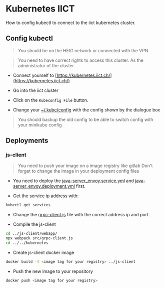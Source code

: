 # Kubernetes IICT

How to config kubectl to connect to the iict kubernetes cluster.

## Config kubectl

> You should be on the HEIG network or connected with the VPN.

> You need to have correct rights to access this cluster. As the administrator of the cluster.

- Connect yourself to [https://kubernetes.iict.ch/](https://kubernetes.iict.ch/)

- Go into the iict cluster

- Click on the `Kubeconfig File` button. 

- Change your [~/.kube/config](~/.kube/config) with the config shown by the dialogue box

> You should backup the old config to be able to switch config with your minikube config

## Deployments

### js-client

> You need to push your image on a image registry like gitlab
> Don't forget to change the image in your deployment config files

- You need to deploy the [java-server_envoy.service.yml](java-server_envoy.service.yml) and [java-server_envoy.deployment.yml](java-server.deployment.yml) first.

- Get the service ip address with:

```sh
kubectl get services
```

- Change the [grpc-client.js](../js-client/webapp/src/grpc-client.js) file with the correct address ip and port.

- Compile the js-client

```sh
cd ../js-client/webapp/
npx webpack src/grpc-client.js
cd ../../kubernetes
```

- Create js-client docker image

```sh
docker build -t <image tag for your registry> ../js-client
```

- Push the new image to your repository

```sh
docker push <image tag for your registry>
```